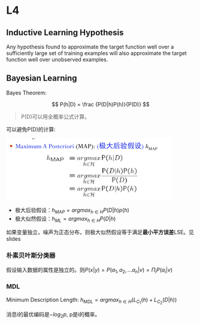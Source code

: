 # L4

## Inductive Learning Hypothesis

Any hypothesis found to approximate the target function well over a sufficiently large set of training examples will also approximate the target function well over unobserved examples.

## Bayesian Learning

Bayes Theorem:

$$  
P(h|D) = \frac {P(D|h)P(h)}{P(D)}
$$

> P(D)可以用全概率公式计算。

可以避免P(D)的计算:

![](_v_images/20200311093501473_401614241.png)

- 极大后验假设：$h_{MAP}=argmax_{h \in H}P(D|h)p(h)$
- 极大似然假设：$h_{ML}=argmax_{h \in H}P(D|h)$

如果变量独立，噪声为正态分布，则极大似然假设等于满足**最小平方误差**LSE。见slides

### 朴素贝叶斯分类器

假设输入数据的属性是独立的。则$P(x|y) = P(a_1, a_2, ... a_n | v) = \Pi_i P(a_i|v)$


### MDL

Minimum Description Length: $h_{MDL}=argmax_{h \in H}(L_{C_1}(h) + L_{C_2}(D|h))$

消息i的最优编码是$-log_2p$, p是i的概率。